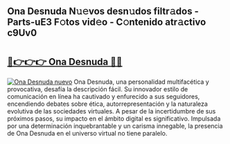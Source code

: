 ## Ona Desnuda N𝚞𝚎vos desn𝚞dos filtr𝚊dos - Parts-uE3 F𝚘tos vid𝚎o - C𝚘ntenido atr𝚊ctivo c9Uv0

# <h2><a href="http://mb367z.tromn.icu/?c=Ona+Desnuda">🔗👉👉👉 Ona Desnuda 🔗🔗</a></h2>

[![Ona Desnuda nuevo](https://i.imgur.com/pEAQMta.gif)](http://mb367z.tromn.icu/?c=Ona+Desnuda)
Ona Desnuda, una personalidad multifacética y provocativa, desafía la descripción fácil. Su innovador estilo de comunicación en línea ha cautivado y enfurecido a sus seguidores, encendiendo debates sobre ética, autorrepresentación y la naturaleza evolutiva de las sociedades virtuales. A pesar de la incertidumbre de sus próximos pasos, su impacto en el ámbito digital es significativo. Impulsada por una determinación inquebrantable y un carisma innegable, la presencia de Ona Desnuda en el universo virtual no tiene paralelo.
